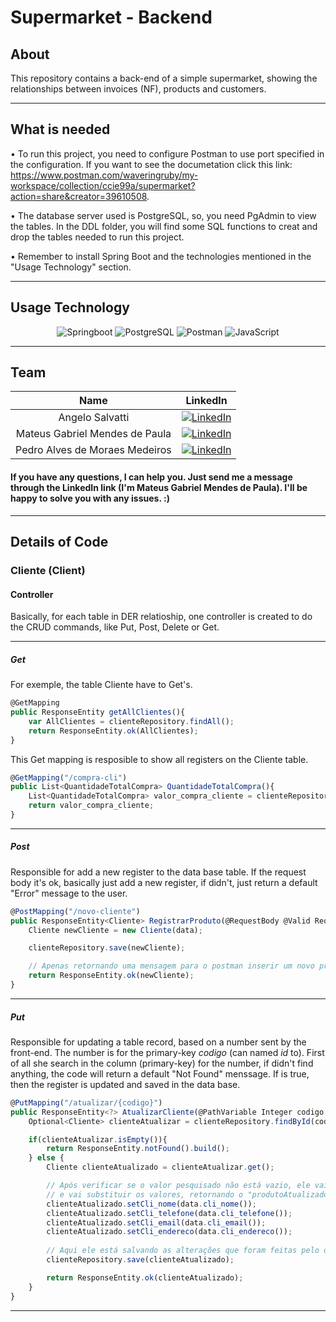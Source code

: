 # Supermarket - Backend

## About
This repository contains a back-end of a simple supermarket, showing the relationships between invoices (NF), products and customers.

---

## What is needed
• To run this project, you need to configure Postman to use port specified in the configuration. If you want to see the documetation click this link: https://www.postman.com/waveringruby/my-workspace/collection/ccie99a/supermarket?action=share&creator=39610508.

• The database server used is PostgreSQL, so, you need PgAdmin to view the tables. In the DDL folder, you will find some SQL functions to creat and drop the tables needed to run this project.

• Remember to install Spring Boot and the technologies mentioned in the "Usage Technology" section.

---

## Usage Technology
<div align="center">
    
![Springboot](https://img.shields.io/badge/Springboot-6DB33F?style=for-the-badge&logo=Springboot&logoColor=white&labelColor=6DB33F)
![PostgreSQL](https://img.shields.io/badge/PostgreSQL-4169E1?style=for-the-badge&logo=postgreSQL&logoColor=white&labelColor=4169E1)
![Postman](https://img.shields.io/badge/Postman-FF6C37?style=for-the-badge&logo=postman&logoColor=white&labelColor=FF6C37)
![JavaScript](https://img.shields.io/badge/JavaScript-F7DF1E?style=for-the-badge&logo=javascript&logoColor=black&labelColor=F7DF1E)

</div>

---

## Team
| **Name**| **LinkedIn** |
|:----------------------:|:----------------------------------------------------------:|
| Angelo Salvatti | [![LinkedIn](https://img.shields.io/badge/LinkedIn-blue?style=flat-square&logo=linkedin&labelColor=blue)](https://www.linkedin.com/in/angelo-salvatti-2a991023a/) |
| Mateus Gabriel Mendes de Paula | [![LinkedIn](https://img.shields.io/badge/LinkedIn-blue?style=flat-square&logo=linkedin&labelColor=blue)](https://www.linkedin.com/in/mateus-gabriel-mendes-de-paula-9589891b2/)|
| Pedro Alves de Moraes Medeiros | [![LinkedIn](https://img.shields.io/badge/LinkedIn-blue?style=flat-square&logo=linkedin&labelColor=blue)](https://www.linkedin.com/in/pedro-alves-de-moraes-medeiros-775a9a268/) |

<h4>
If you have any questions, I can help you. Just send me a message through the LinkedIn link (I'm Mateus Gabriel Mendes de Paula). I'll be happy to solve you with any issues. :)
</h4>

---

## Details of Code

### Cliente (Client)

#### Controller

Basically, for each table in DER relatioship, one controller is created to do the CRUD commands, like Put, Post, Delete or Get.

---

##### Get
For exemple, the table Cliente have to Get's.

```JAVASCRIPT
@GetMapping
public ResponseEntity getAllClientes(){
    var AllClientes = clienteRepository.findAll();
    return ResponseEntity.ok(AllClientes);
}
```

This Get mapping is resposible to show all registers on the Cliente table. 

```JAVASCRIPT
@GetMapping("/compra-cli")
public List<QuantidadeTotalCompra> QuantidadeTotalCompra(){
    List<QuantidadeTotalCompra> valor_compra_cliente = clienteRepository.QuantidadeTotalCompra();
    return valor_compra_cliente;
}
```

---

##### Post

Responsible for add a new register to the data base table. If the request body it's ok, basically just add a new register, if didn't, just return a default "Error" message to the user.

```JAVASCRIPT
@PostMapping("/novo-cliente")
public ResponseEntity<Cliente> RegistrarProduto(@RequestBody @Valid RequestCliente data){
    Cliente newCliente = new Cliente(data);

    clienteRepository.save(newCliente);

    // Apenas retornando uma mensagem para o postman inserir um novo produto
    return ResponseEntity.ok(newCliente);
}
```

---

##### Put

Responsible for updating a table record, based on a number sent by the front-end. The number is for the primary-key *codigo* (can named *id* to). First of all she search in the column (primary-key) for the number, if didn't find anything, the code will return a default "Not Found" menssage. If is true, then the register is updated and saved in the data base.

```JAVASCRIPT
@PutMapping("/atualizar/{codigo}")
public ResponseEntity<?> AtualizarCliente(@PathVariable Integer codigo, @RequestBody @Valid RequestCliente data){
    Optional<Cliente> clienteAtualizar = clienteRepository.findById(codigo);

    if(clienteAtualizar.isEmpty()){
        return ResponseEntity.notFound().build();            
    } else {
        Cliente clienteAtualizado = clienteAtualizar.get();

        // Após verificar se o valor pesquisado não está vazio, ele vai pegar o produto que ele quer atualizar (pesquisado anteriormente pelo o id)
        // e vai substituir os valores, retornando o "produtoAtualizado"
        clienteAtualizado.setCli_nome(data.cli_nome());
        clienteAtualizado.setCli_telefone(data.cli_telefone());
        clienteAtualizado.setCli_email(data.cli_email());
        clienteAtualizado.setCli_endereco(data.cli_endereco());
        
        // Aqui ele está salvando as alterações que foram feitas pelo o postman
        clienteRepository.save(clienteAtualizado);

        return ResponseEntity.ok(clienteAtualizado);
    }
}
```

---
